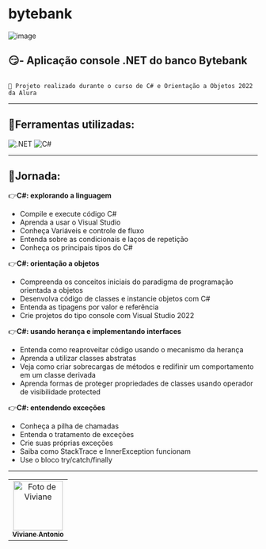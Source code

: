 # bytebank

![image](https://user-images.githubusercontent.com/79110285/206058732-2e4282a0-f3fc-4d01-a488-8d656ead7bdb.png)

## 😏- Aplicação console .NET do banco Bytebank
<code>
🎯 Projeto realizado durante o curso de C# e Orientação a Objetos 2022 da Alura
</code>

<hr>

## 🔧Ferramentas utilizadas:

![.NET](https://camo.githubusercontent.com/f36a579a7440dd2cd03da4903249f86d0d44cb7020fd902512bccd139784b363/68747470733a2f2f696d672e736869656c64732e696f2f62616467652f2e4e45542d3543324439313f7374796c653d666f722d7468652d6261646765266c6f676f3d2e6e6574266c6f676f436f6c6f723d7768697465)
![C#](https://camo.githubusercontent.com/dd433625a6e00049c26f08143705ff9e32d5da44f503f1be133664b11e37e34b/68747470733a2f2f696d672e736869656c64732e696f2f62616467652f432532332d3233393132303f7374796c653d666f722d7468652d6261646765266c6f676f3d632d7368617270266c6f676f436f6c6f723d7768697465)

<hr>

## 🚀Jornada:
👉**C#: explorando a linguagem**<br>
- Compile e execute código C#
- Aprenda a usar o Visual Studio
- Conheça Variáveis e controle de fluxo
- Entenda sobre as condicionais e laços de repetição
- Conheça os principais tipos do C#

👉**C#: orientação a objetos**<br>
- Compreenda os conceitos iniciais do paradigma de programação orientada a objetos
- Desenvolva código de classes e instancie objetos com C#
- Entenda as tipagens por valor e referência
- Crie projetos do tipo console com Visual Studio 2022

👉**C#: usando herança e implementando interfaces**<br>
- Entenda como reaproveitar código usando o mecanismo da herança
- Aprenda a utilizar classes abstratas
- Veja como criar sobrecargas de métodos e redifinir um comportamento em um classe derivada
- Aprenda formas de proteger propriedades de classes usando operador de visibilidade protected

👉**C#: entendendo exceções**<br>
- Conheça a pilha de chamadas
- Entenda o tratamento de exceções
- Crie suas próprias exceções
- Saiba como StackTrace e InnerException funcionam
- Use o bloco try/catch/finally





<hr>
<p align="center">
<table>
  <tr>  
    <td align="center">
      <a href="https://github.com/VivianeAntonio">
        <img src="https://github.com/VivianeAntonio.png" width="100px;" alt="Foto de Viviane"/><br>
        <sub>
          <b>Viviane Antonio</b>
        </sub>
      </a>
    </td>
</p>



